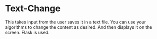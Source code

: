 # Text-Change
This takes input from the user saves it in a text file. You can use your algorithms to change the content as desired. And then displays it on the screen. Flask is used.
